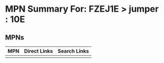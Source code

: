 



# MPN Summary For: FZEJ1E > jumper : 10E

## MPNs
  

|MPN|Direct Links|Search Links|
| :--- | :--- | :--- |
||||
